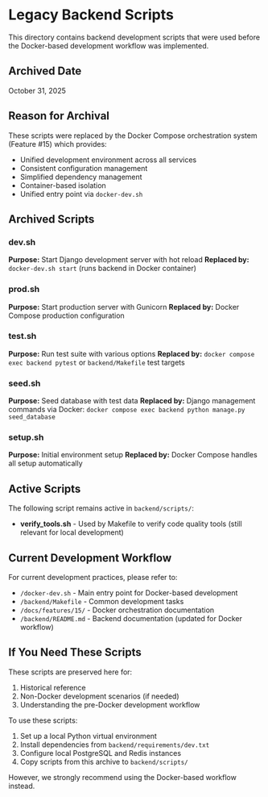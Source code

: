 # Legacy Backend Scripts

This directory contains backend development scripts that were used before the Docker-based development workflow was implemented.

## Archived Date
October 31, 2025

## Reason for Archival
These scripts were replaced by the Docker Compose orchestration system (Feature #15) which provides:
- Unified development environment across all services
- Consistent configuration management
- Simplified dependency management
- Container-based isolation
- Unified entry point via `docker-dev.sh`

## Archived Scripts

### dev.sh
**Purpose:** Start Django development server with hot reload
**Replaced by:** `docker-dev.sh start` (runs backend in Docker container)

### prod.sh
**Purpose:** Start production server with Gunicorn
**Replaced by:** Docker Compose production configuration

### test.sh
**Purpose:** Run test suite with various options
**Replaced by:** `docker compose exec backend pytest` or `backend/Makefile` test targets

### seed.sh
**Purpose:** Seed database with test data
**Replaced by:** Django management commands via Docker: `docker compose exec backend python manage.py seed_database`

### setup.sh
**Purpose:** Initial environment setup
**Replaced by:** Docker Compose handles all setup automatically

## Active Scripts

The following script remains active in `backend/scripts/`:
- **verify_tools.sh** - Used by Makefile to verify code quality tools (still relevant for local development)

## Current Development Workflow

For current development practices, please refer to:
- `/docker-dev.sh` - Main entry point for Docker-based development
- `/backend/Makefile` - Common development tasks
- `/docs/features/15/` - Docker orchestration documentation
- `/backend/README.md` - Backend documentation (updated for Docker workflow)

## If You Need These Scripts

These scripts are preserved here for:
1. Historical reference
2. Non-Docker development scenarios (if needed)
3. Understanding the pre-Docker development workflow

To use these scripts:
1. Set up a local Python virtual environment
2. Install dependencies from `backend/requirements/dev.txt`
3. Configure local PostgreSQL and Redis instances
4. Copy scripts from this archive to `backend/scripts/`

However, we strongly recommend using the Docker-based workflow instead.
